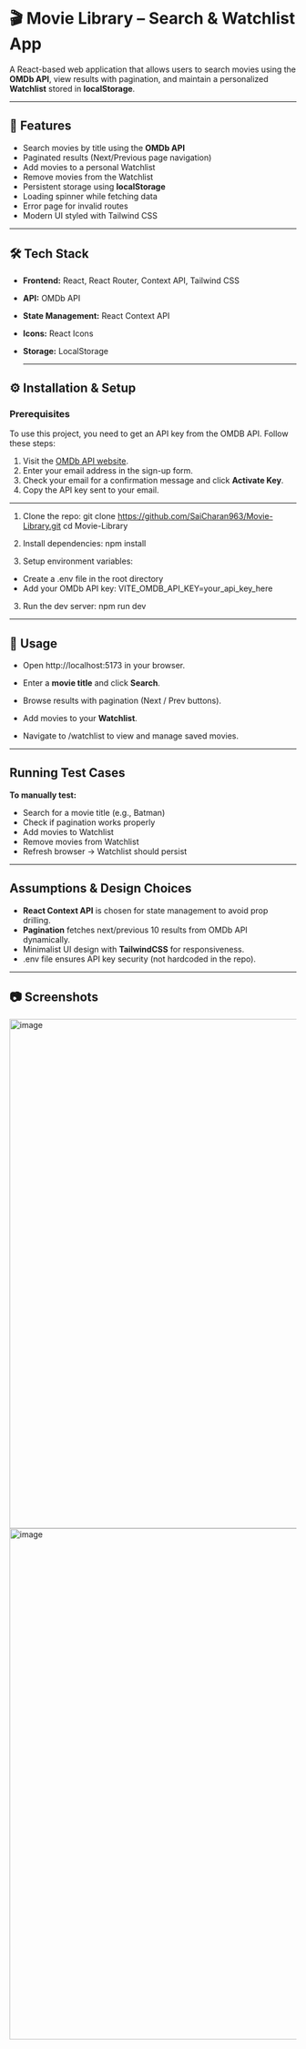# 🎬 Movie Library – Search & Watchlist App

A React-based web application that allows users to search movies using the **OMDb API**, view results with pagination, and maintain a personalized **Watchlist** stored in **localStorage**.

---

## 🚀 Features
- Search movies by title using the **OMDb API**
- Paginated results (Next/Previous page navigation)
- Add movies to a personal Watchlist
- Remove movies from the Watchlist
- Persistent storage using **localStorage**
- Loading spinner while fetching data
- Error page for invalid routes
- Modern UI styled with Tailwind CSS

---

## 🛠️ Tech Stack
- **Frontend:** React, React Router, Context API, Tailwind CSS
- **API:** OMDb API
- **State Management:** React Context API
- **Icons:** React Icons
- **Storage:** LocalStorage

    ---

## ⚙️ Installation & Setup

### Prerequisites  
To use this project, you need to get an API key from the OMDB API. Follow these steps:

1. Visit the [OMDb API website](https://www.omdbapi.com/).  
2. Enter your email address in the sign-up form.  
3. Check your email for a confirmation message and click **Activate Key**.  
4. Copy the API key sent to your email.  

---

1. Clone the repo:
git clone https://github.com/SaiCharan963/Movie-Library.git
cd Movie-Library

2. Install dependencies:
npm install

3. Setup environment variables:
- Create a .env file in the root directory
- Add your OMDb API key:
  VITE_OMDB_API_KEY=your_api_key_here

3. Run the dev server:
npm run dev

---

## 📌 Usage


- Open http://localhost:5173 in your browser.

- Enter a **movie title** and click **Search**.

- Browse results with pagination (Next / Prev buttons).

- Add movies to your **Watchlist**.

- Navigate to /watchlist to view and manage saved movies.

---

## Running Test Cases

**To manually test:**
- Search for a movie title (e.g., Batman)
- Check if pagination works properly
- Add movies to Watchlist
- Remove movies from Watchlist
- Refresh browser → Watchlist should persist

---

## Assumptions & Design Choices

- **React Context API** is chosen for state management to avoid prop drilling.
- **Pagination** fetches next/previous 10 results from OMDb API dynamically.
- Minimalist UI design with **TailwindCSS** for responsiveness.
- .env file ensures API key security (not hardcoded in the repo).

---

## 📷 Screenshots
<img width="1891" height="895" alt="image" src="https://github.com/user-attachments/assets/095160b8-f43a-40ec-86d6-230a3b8370ea" />
<img width="1897" height="898" alt="image" src="https://github.com/user-attachments/assets/1b603d3c-1a49-4c25-b6dd-a3ad74e46f67" />

